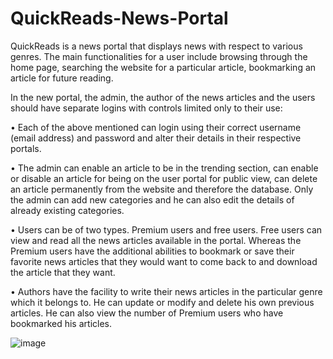 # QuickReads-News-Portal
QuickReads is a news portal that displays news with respect to various genres. The main 
functionalities for a user include browsing through the home page, searching the website for a 
particular article, bookmarking an article for future reading. 

In the new portal, the admin, the author of the news articles and the users should have separate 
logins with controls limited only to their use:

• Each of the above mentioned can login using their correct username (email address) and 
password and alter their details in their respective portals.

• The admin can enable an article to be in the trending section, can enable or disable an 
article for being on the user portal for public view, can delete an article permanently from 
the website and therefore the database. Only the admin can add new categories and he can 
also edit the details of already existing categories. 

• Users can be of two types. Premium users and free users. Free users can view and read 
all the news articles available in the portal. Whereas the Premium users have the additional 
abilities to bookmark or save their favorite news articles that they would want to come back 
to and download the article that they want. 

• Authors have the facility to write their news articles in the particular genre which it 
belongs to. He can update or modify and delete his own previous articles. He can also view 
the number of Premium users who have bookmarked his articles.

![image](https://user-images.githubusercontent.com/62092976/150115300-8626804e-35cb-4873-99ad-9814e4ac456d.png)
